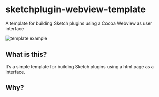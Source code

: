 # sketchplugin-webview-template
A template for building Sketch plugins using a Cocoa Webview as user interface 

![template example](http://i.imgur.com/4aUeUKq.gif)

## What is this?
It’s a simple template for building Sketch plugins using a html page as a interface.

## Why?
